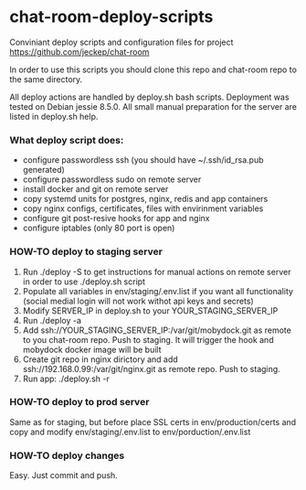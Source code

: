 # chat-room-deploy-scripts
Conviniant deploy scripts and configuration files for project https://github.com/jeckep/chat-room

In order to use this scripts you should clone this repo and chat-room repo to the same directory.

All deploy actions are handled by deploy.sh bash scripts.
Deployment was tested on Debian jessie 8.5.0. All small manual preparation for the server are listed in deploy.sh help.

### What deploy script does:

* configure passwordless ssh (you should have ~/.ssh/id_rsa.pub generated)
* configure passwordless sudo on remote server
* install docker and git on remote server
* copy systemd units for postgres, nginx, redis and app containers
* copy nginx configs, certificates, files with envirinment variables
* configure git post-resive hooks for app and nginx
* configure iptables (only 80 port is open)


### HOW-TO deploy to staging server

1. Run ./deploy -S to get instructions for manual actions on remote server in order to use ./deploy.sh script
2. Populate all variables in env/staging/.env.list if you want all functionality (social medial login will not work withot api keys and secrets)
3. Modify SERVER_IP in deploy.sh to your YOUR_STAGING_SERVER_IP
4. Run ./deploy -a
5. Add ssh://YOUR_STAGING_SERVER_IP:/var/git/mobydock.git as remote to you chat-room repo. Push to staging. It will trigger the hook and mobydock docker image will be built
7. Create git repo in nginx dirictory and add ssh://192.168.0.99:/var/git/nginx.git as remote repo. Push to staging.
8. Run app: ./deploy.sh -r

### HOW-TO deploy to prod server

Same as for staging, but before place SSL certs in env/production/certs and copy and modify env/staging/.env.list to env/porduction/.env.list

### HOW-TO deploy changes

Easy. Just commit and push.









